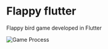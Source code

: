 # Flappy flutter

Flappy bird game developed in Flutter


![Game Process](https://github.com/Bhat015/FlappyFlutter/blob/Bhat015-patch-1/assets/flutterFlappy.gif)

